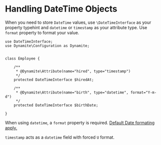 # Handling DateTime Objects

When you need to store `DateTime` values, use `\DateTimeInterface` as your property typehint and  `datetime`
or `timestamp` as your attribute type. Use `format` property to format your value. 

````
use DateTimeInterface;
use Dynamite\Configuration as Dynamite;


class Employee {
    
    /**
     * @Dynamite\Attribute(name="hired", type="timestamp")
     */
    protected DateTimeInterface $hiredAt;

    /**
     * @Dynamite\Attribute(name="birth", type="datetime", format="Y-m-d")
     */
    protected DateTimeInterface $birthDate;

}

````

When using `datetime`, a `format` property is required. [Default Date formating apply.](https://www.php.net/manual/en/datetime.format.php)

`timestamp` acts as a `datetime` field with forced `U` format.


